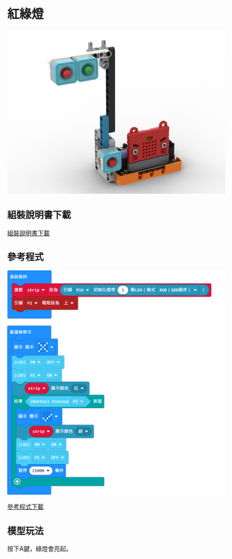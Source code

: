 # 紅綠燈

![](../images/trafficlight.png)

## 組裝說明書下載

[組裝說明書下載](www.google.com)

## 參考程式

![](../images/trafficlight_code.png)

[參考程式下載](https://makecode.microbit.org/_efiLX59R5C43)

## 模型玩法

按下A鍵，綠燈會亮起。